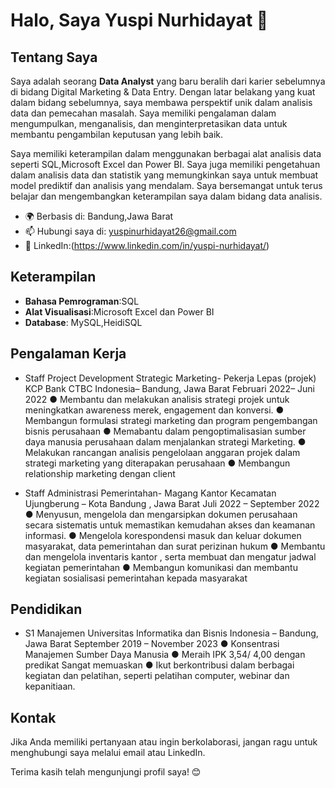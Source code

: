 
# Halo, Saya Yuspi Nurhidayat 👋

## Tentang Saya
Saya adalah seorang **Data Analyst** yang baru beralih dari karier sebelumnya di bidang Digital Marketing & Data Entry. Dengan latar belakang yang kuat dalam bidang sebelumnya, saya membawa perspektif unik dalam analisis data dan pemecahan masalah. Saya memiliki pengalaman dalam mengumpulkan, menganalisis, dan menginterpretasikan data untuk membantu pengambilan keputusan yang lebih baik.

Saya memiliki keterampilan dalam menggunakan berbagai alat analisis data seperti SQL,Microsoft Excel dan Power BI. Saya juga memiliki pengetahuan dalam analisis data dan statistik yang memungkinkan saya untuk membuat model prediktif dan analisis yang mendalam. Saya bersemangat untuk terus belajar dan mengembangkan keterampilan saya dalam bidang data analisis.

- 🌍 Berbasis di: Bandung,Jawa Barat
- 📫 Hubungi saya di: yuspinurhidayat26@gmail.com
- 💼 LinkedIn:(https://www.linkedin.com/in/yuspi-nurhidayat/)

## Keterampilan
- **Bahasa Pemrograman**:SQL
- **Alat Visualisasi**:Microsoft Excel dan Power BI
- **Database**: MySQL,HeidiSQL

## Pengalaman Kerja
- Staff Project Development Strategic Marketing- Pekerja Lepas (projek)
KCP Bank CTBC Indonesia– Bandung, Jawa Barat	Februari 2022– Juni 2022
●	Membantu dan melakukan analisis strategi projek untuk meningkatkan awareness merek, engagement dan konversi.
●	Membangun formulasi strategi marketing dan program pengembangan bisnis perusahaan 
●	Memabantu dalam pengoptimalisasian sumber daya manusia perusahaan dalam menjalankan strategi Marketing.
●	Melakukan rancangan analisis pengelolaan anggaran projek dalam strategi marketing yang diterapakan perusahaan
●	Membangun relationship marketing dengan client 

- Staff Administrasi Pemerintahan- Magang
Kantor Kecamatan Ujungberung – Kota Bandung , Jawa Barat	Juli 2022 – September 2022
●	Menyusun, mengelola dan mengarsipkan dokumen perusahaan secara sistematis untuk memastikan kemudahan akses dan keamanan informasi.
●	Mengelola korespondensi masuk dan keluar dokumen masyarakat, data pemerintahan dan surat perizinan hukum
●	Membantu dan mengelola inventaris kantor , serta membuat dan mengatur jadwal kegiatan pemerintahan
●	Membangun komunikasi dan membantu kegiatan sosialisasi pemerintahan kepada masyarakat 

## Pendidikan
- S1 Manajemen
Universitas Informatika dan Bisnis Indonesia – Bandung, Jawa Barat	September 2019 – November 2023
●	Konsentrasi Manajemen Sumber Daya Manusia
●	Meraih IPK 3,54/ 4,00 dengan predikat Sangat memuaskan
●	Ikut berkontribusi dalam berbagai kegiatan dan pelatihan, seperti pelatihan computer, webinar dan kepanitiaan.


## Kontak
Jika Anda memiliki pertanyaan atau ingin berkolaborasi, jangan ragu untuk menghubungi saya melalui email atau LinkedIn.

Terima kasih telah mengunjungi profil saya! 😊
